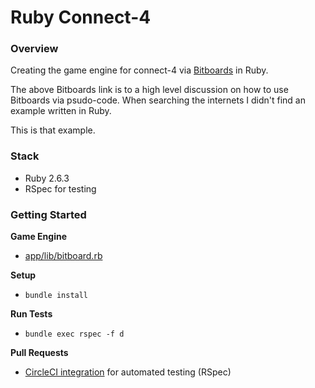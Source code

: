 # Ruby Connect-4

### Overview

Creating the game engine for connect-4 via
[Bitboards](https://github.com/denkspuren/BitboardC4/blob/master/BitboardDesign.md)
in Ruby.

The above Bitboards link is to a high level discussion on how
to use Bitboards via psudo-code. When searching the internets
I didn't find an example written in Ruby. 

This is that example.

### Stack

* Ruby 2.6.3
* RSpec for testing

### Getting Started

**Game Engine**

* [app/lib/bitboard.rb](app/lib/bitboard.rb)

**Setup**

* `bundle install`

**Run Tests**

* `bundle exec rspec -f d`

**Pull Requests**

* [CircleCI integration](https://github.com/ChrisDrit/connect-4/pulls) 
  for automated testing (RSpec)

  

